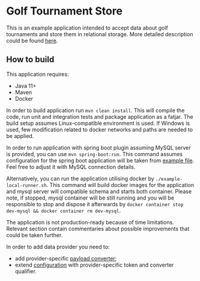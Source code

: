 # Golf Tournament Store

This is an example application intended to accept data about golf tournaments and store them in relational storage.
More detailed description could be found [here](DESCRIPTION.md).

## How to build

This application requires:
* Java 11+
* Maven
* Docker

In order to build application run `mvn clean install`. This will compile the code, run unit and integration tests and package application as a fatjar.
The build setup assumes Linux-compatible environment is used. If Windows is used, few modification related to docker networks and paths are needed to be applied.

In order to run application with spring boot plugin assuming MySQL server is provided, you can use `mvn spring-boot:run`.
This command assumes configuration for the spring boot application will be taken from [example file](conf/example.application.properties).
Feel free to adjust it with MySQL connection details.

Alternatively, you can run the application utilising docker by `./example-local-runner.sh`.
This command will build docker images for the application and mysql server will compatible schema and starts both container.
Please note, if stopped, mysql container will be still running and you will be responsible to stop and dispose it afterwards
by `docker container stop dev-mysql && docker container rm dev-mysql`.

The application is not production-ready because of time limitations.
Relevant section contain commentaries about possible improvements that could be taken further.

In order to add data provider you need to:
* add provider-specific [payload converter](src/main/kotlin/com/venikkin/example/golftmts/provider/ProviderPayloadConverter.kt);
* extend [configuration](conf/providers.example.json) with provider-specific token and converter qualifier.

